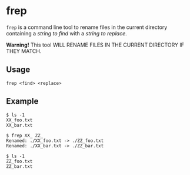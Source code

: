 # frep

`frep` is a command line tool to rename files in the current directory containing a _string to find_ with a _string to replace_.

**Warning!** This tool WILL RENAME FILES IN THE CURRENT DIRECTORY IF THEY MATCH.

## Usage
```
frep <find> <replace>
```


## Example

```
$ ls -1
XX_foo.txt
XX_bar.txt

$ frep XX_ ZZ_
Renamed: ./XX_foo.txt -> ./ZZ_foo.txt
Renamed: ./XX_bar.txt -> ./ZZ_bar.txt

$ ls -1
ZZ_foo.txt
ZZ_bar.txt
```
